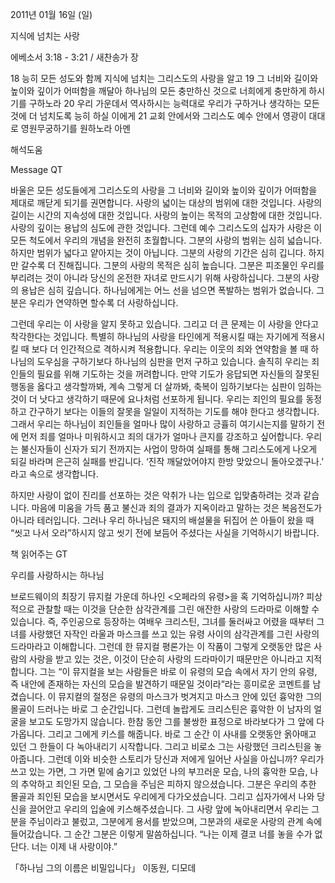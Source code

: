 2011년 01월 16일 (일)

지식에 넘치는 사랑



에베소서 3:18 - 3:21 / 새찬송가  장


18 능히 모든 성도와 함께 지식에 넘치는 그리스도의 사랑을 알고
19 그 너비와 길이와 높이와 깊이가 어떠함을 깨달아 하나님의 모든 충만하신 것으로 너희에게 충만하게 하시기를 구하노라
20 우리 가운데서 역사하시는 능력대로 우리가 구하거나 생각하는 모든 것에 더 넘치도록 능히 하실 이에게
21 교회 안에서와 그리스도 예수 안에서 영광이 대대로 영원무궁하기를 원하노라 아멘

해석도움





Message QT

바울은 모든 성도들에게 그리스도의 사랑을 그 너비와 길이와 높이와 깊이가 어떠함을 제대로 깨닫게 되기를 권면합니다. 사랑의 넓이는 대상의 범위에 대한 것입니다. 사랑의 길이는 시간의 지속성에 대한 것입니다. 사랑의 높이는 목적의 고상함에 대한 것입니다. 사랑의 깊이는 용납의 심도에 관한 것입니다. 그런데 예수 그리스도의 십자가 사랑은 이 모든 척도에서 우리의 개념을 완전히 초월합니다. 그분의 사랑의 범위는 심히 넓습니다. 하지만 범위가 넓다고 얕아지는 것이 아닙니다. 그분의 사랑의 기간은 심히 깁니다. 하지만 갈수록 더 진해집니다. 그분의 사랑의 목적은 심히 높습니다. 그분은 피조물인 우리를 부리려는 것이 아니라 당신의 온전한 자녀로 만드시기 위해 사랑하십니다. 그분의 사랑의 용납은 심히 깊습니다. 하나님에게는 어느 선을 넘으면 폭발하는 범위가 없습니다. 그분은 우리가 연약하면 할수록 더 사랑하십니다. 

그런데 우리는 이 사랑을 알지 못하고 있습니다. 그리고 더 큰 문제는 이 사랑을 안다고 착각한다는 것입니다. 특별히 하나님의 사랑을 타인에게 적용시킬 때는 자기에게 적용시킬 때 보다 더 인간적으로 격하시켜 적용합니다. 우리는 이웃의 죄와 연약함을 볼 때 하나님의 도우심을 구하기보다 하나님의 심판을 먼저 구하고 있습니다. 솔직히 우리는 죄인들의 필요를 위해 기도하는 것을 꺼려합니다. 만약 기도가 응답되면 자신들의 잘못된 행동을 옳다고 생각할까봐, 계속 그렇게 더 살까봐, 축복이 임하기보다는 심판이 임하는 것이 더 낫다고 생각하기 때문에 요나처럼 선포하게 됩니다. 우리는 죄인의 필요를 동정하고 간구하기 보다는 이들의 잘못을 일일이 지적하는 기도를 해야 한다고 생각합니다. 그래서 우리는 하나님이 죄인들을 얼마나 많이 사랑하고 긍휼히 여기시는지를 말하기 전에 먼저 죄를 얼마나 미워하시고 죄의 대가가 얼마나 큰지를 강조하고 싶어합니다. 우리는 불신자들이 신자가 되기 전까지는 사업이 망하여 실패를 통해 그리스도에게 나오게 되길 바라며 은근히 실패를 반깁니다. ‘진작 깨달았어야지 한방 맞았으니 돌아오겠구나.’ 라고 속으로 생각합니다. 

하지만 사랑이 없이 진리를 선포하는 것은 악취가 나는 입으로 입맞춤하려는 것과 같습니다. 마음에 미움을 가득 품고 불신과 죄의 결과가 지옥이라고 말하는 것은 복음전도가 아니라 테러입니다. 그러나 우리 하나님은 돼지의 배설물을 뒤집어 쓴 아들이 왔을 때 “씻고 나서 오라”하시지 않고 씻기 전에 보듬어 주셨다는 사실을 기억하시기 바랍니다.


책 읽어주는 GT

우리를 사랑하시는 하나님

브로드웨이의 최장기 뮤지컬 가운데 하나인 <오페라의 유령>을 혹 기억하십니까? 피상적으로 관찰할 때는 이것을 단순한 삼각관계를 그린 애잔한 사랑의 드라마로 이해할 수 있습니다. 즉, 주인공으로 등장하는 여배우 크리스틴, 그녀를 둘러싸고 어렸을 때부터 그녀를 사랑했던 자작인 라울과 마스크를 쓰고 있는 유령 사이의 삼각관계를 그린 사랑의 드라마라고 이해합니다. 그런데 한 뮤지컬 평론가는 이 작품이 그렇게 오랫동안 많은 사람의 사랑을 받고 있는 것은, 이것이 단순히 사랑의 드라마이기 때문만은 아니라고 지적합니다. 그는 “이 뮤지컬을 보는 사람들은 바로 이 유령의 모습 속에서 자기 안의 유령, 즉 내안에 존재하는 자신의 모습을 발견하기 때문일 것이라”라는 흥미로운 코멘트를 남겼습니다.
이 뮤지컬의 절정은 유령의 마스크가 벗겨지고 마스크 안에 있던 흉악한 그의 몰골이 드러나는 바로 그 순간입니다. 그런데 놀랍게도 크리스틴은 흉악한 이 남자의 얼굴을 보고도 도망가지 않습니다. 한참 동안 그를 불쌍한 표정으로 바라보다가 그 앞에 다가옵니다. 그리고 그에게 키스를 해줍니다. 바로 그 순간 이 사내를 오랫동안 옭아매고 있던 그 한들이 다 녹아내리기 시작합니다. 그리고 비로소 그는 사랑했던 크리스틴을 놓아줍니다.
그런데 이와 비슷한 스토리가 당신과 저에게 일어난 사실을 아십니까?
우리가 쓰고 있는 가면, 그 가면 밑에 숨기고 있었던 나의 부끄러운 모습, 나의 흉악한 모습, 나의 추악하고 죄인된 모습, 그 모습을 주님은 피하지 않으셨습니다. 그분은 우리의 추한 몰골과 죄인된 모습을 보시면서도 우리에게 다가오셨습니다. 그리고 십자가에서 나와 당신을 끌어안고 우리의 입술에 키스해주셨습니다. 그 사랑 앞에 녹아내리면서 우리는 그분을 주님이라고 불렀고, 그분에게 용서를 받았으며, 그분과의 새로운 사랑의 관계 속에 들어갔습니다. 그 순간 그분은 이렇게 말씀하십니다.
“나는 이제 결코 너를 놓을 수가 없단다. 너는 이제 내 사랑이야.”

「하나님 그의 이름은 비밀입니다」 이동원, 디모데